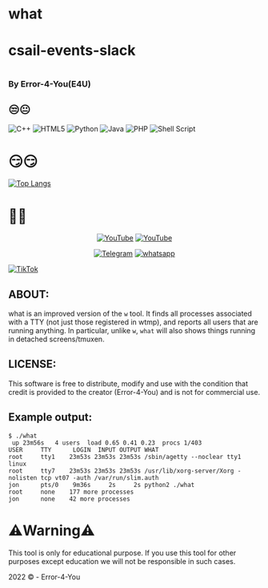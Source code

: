 # what


# csail-events-slack

# <h3>By Error-4-You(E4U)</h3>

## 😒😐

![C++](https://img.shields.io/badge/c++-%2300599C.svg?style=for-the-badge&logo=c%2B%2B&logoColor=white)    ![HTML5](https://img.shields.io/badge/html5-%23E34F26.svg?style=for-the-badge&logo=html5&logoColor=white)   ![Python](https://img.shields.io/badge/python-3670A0?style=for-the-badge&logo=python&logoColor=ffdd54)   ![Java](https://img.shields.io/badge/java-%23ED8B00.svg?style=for-the-badge&logo=java&logoColor=white)   ![PHP](https://img.shields.io/badge/php-%23777BB4.svg?style=for-the-badge&logo=php&logoColor=white)    ![Shell Script](https://img.shields.io/badge/shell_script-%23121011.svg?style=for-the-badge&logo=gnu-bash&logoColor=red)
  
# 😏😏

[![Top Langs](https://github-readme-stats.vercel.app/api/top-langs/?username=Error-4-You&langs_count=8)](https://github.com/Error-4-You/github-readme-stats)

# 🤬🤬


<p align="center">
<a href="https://github.com/Error-4-You"><img title="YouTube" src="https://img.shields.io/badge/Error-4You-brightgreen?style=for-the-badge&logo=github"></a>
<a href="https://youtube.com/channel/UCfjJgu6-VQPvcgRaygLyhqQ"><img title="YouTube" src="https://img.shields.io/badge/YouTube-Error 4 You-red?style=for-the-badge&logo=Youtube"></a>
</p>

<p align="center">
<a href="https://t.me/h4ck199"><img title="Telegram" src="https://img.shields.io/badge/Telegram-black?style=for-the-badge&logo=Telegram"></a>
<a href="https://chat.whatsapp.com/FkcQ98SucwgK1TbTfGWzsR"><img title="whatsapp" src="https://img.shields.io/badge/whatsapp-blue?style=for-the-badge&logo=whatsapp"></a>

<a href="https://chat.whatsapp.com/FkcQ98SucwgK1TbTfGWzsR">![TikTok](https://img.shields.io/badge/H4CK.LK-%23000000.svg?style=for-the-badge&logo=TikTok&logoColor=FF0F00)</a>
</p>



## ABOUT:

what is an improved version of the `w` tool. It finds all processes
associated with a TTY (not just those registered in wtmp), and reports
all users that are running anything. In particular, unlike `w`, `what`
will also shows things running in detached screens/tmuxen. 

## LICENSE:
This software is free to distribute, modify and use with the condition that credit is provided to the creator (Error-4-You) and is not for commercial use.

## Example output:

```console
$ ./what 
 up 23m56s   4 users  load 0.65 0.41 0.23  procs 1/403
USER     TTY      LOGIN  INPUT OUTPUT WHAT
root     tty1    23m53s 23m53s 23m53s /sbin/agetty --noclear tty1 linux 
root     tty7    23m53s 23m53s 23m53s /usr/lib/xorg-server/Xorg -nolisten tcp vt07 -auth /var/run/slim.auth 
jon      pts/0    9m36s     2s     2s python2 ./what 
root     none    177 more processes
jon      none    42 more processes
```

# ⚠️Warning️⚠️

<p>This tool is only for educational purpose. If you use this tool for other purposes except education we will not be responsible in such cases.</p>

 2022 © - Error-4-You
